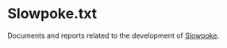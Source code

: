 # Slowpoke.txt

Documents and reports related to the development of [Slowpoke](https://github.com/thien/slowpoke).
